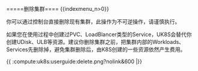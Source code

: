 =====删除集群====
{{indexmenu_n>0}}

你可以通过控制台直接删除现有集群，此操作为不可逆操作，请谨慎执行。 

如果您在使用过程中创建过PVC、LoadBlancer类型的Service，UK8S会替代你创建UDisk、ULB等资源。建议你删除集群之前，把集群内部的Workloads、Services先删除掉，避免集群删除后，由K8S创建的一些资源依然产生费用。

{{ :compute:uk8s:userguide:delete.png?nolink&600 |}}